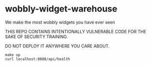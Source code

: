 # wobbly-widget-warehouse
We make the most wobbly widgets you have ever seen

THIS REPO CONTAINS INTENTIONALLY VULNERABLE CODE FOR THE SAKE OF SECURITY TRAINING.

DO NOT DEPLOY IT ANYWHERE YOU CARE ABOUT.

```
make up
curl localhost:8080/api/health
```

